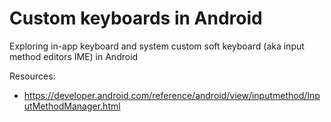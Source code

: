# Custom keyboards in Android
Exploring in-app keyboard and system custom soft keyboard (aka input method editors IME) in Android

Resources:
- https://developer.android.com/reference/android/view/inputmethod/InputMethodManager.html
